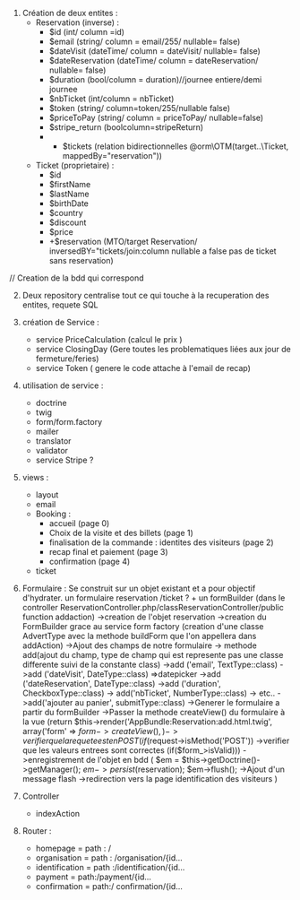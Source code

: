1. Création de deux entites :
    - Reservation (inverse) :
        - $id (int/ column =id)
        - $email (string/ column = email/255/ nullable= false)
        - $dateVisit (dateTime/ column = dateVisit/ nullable= false)
        - $dateReservation (dateTime/ column = dateReservation/ nullable= false)
        - $duration (bool/column = duration)//journee entiere/demi journee
        - $nbTicket (int/column = nbTicket)
        - $token (string/ column=token/255/nullable false)
        - $priceToPay (string/ column = priceToPay/ nullable=false)
        - $stripe_return (boolcolumn=stripeReturn)
        - + $tickets (relation bidirectionnelles @orm\OTM(target..\Ticket, mappedBy="reservation"))
    - Ticket (proprietaire) :
        - $id
        - $firstName
        - $lastName
        - $birthDate
        - $country
        - $discount  
        - $price
        - +$reservation (MTO/target Reservation/ inversedBY="tickets/join:column nullable a false pas de ticket sans reservation)
        
 // Creation de la bdd qui correspond  
 
2. Deux repository
centralise tout ce qui touche à la recuperation des entites, requete SQL


3. création de Service :
    - service PriceCalculation (calcul le prix )
    - service ClosingDay (Gere toutes les problematiques liées aux jour de fermeture/feries)
    - service Token ( genere le code attache à l'email de recap)
    
4. utilisation de service :
    - doctrine
    - twig
    - form/form.factory
    - mailer
    - translator
    - validator 
    - service Stripe ?
    
5. views :
    - layout
    - email
    - Booking :
        - accueil (page 0)
        - Choix de la visite et des billets (page 1)
        - finalisation de la commande : identites des visiteurs (page 2)
        - recap final et paiement (page 3)
        - confirmation (page 4)
    - ticket
    
6. Formulaire :
 Se construit sur un objet existant et a pour objectif d'hydrater.
 un formulaire reservation /ticket ? + un formBuilder (dans le controller ReservationController.php/classReservationController/public function addaction)
        ->creation de l'objet reservation
        ->creation du FormBuilder grace au service form factory (creation d'une classe AdvertType avec la methode buildForm que l'on appellera dans addAction)
        ->Ajout des champs de notre formulaire
            -> methode add(ajout du champ, type de champ qui est represente pas une classe differente suivi de la constante class)
            ->add ('email', TextType::class)
            ->add ('dateVisit', DateType::class)    =>datepicker
            ->add ('dateReservation', DateType::class)
            ->add ('duration', CheckboxType::class)
            -> add('nbTicket', NumberType::class)
            -> etc..
            ->add('ajouter au panier', submitType::class)
        ->Generer le formulaire a partir du formBuilder
        ->Passer la methode createView() du formulaire à la vue 
        (return $this->render('AppBundle:Reservation:add.html.twig', array('form' => $form->createView(),)
        ->verifier que la requete est en POST (if($request->isMethod('POST'))
        ->verifier que les valeurs entrees sont correctes (if($form_>isValid)))
        ->enregistrement de l'objet en bdd (   $em = $this->getDoctrine()->getManager();
                                                    $em->persist($reservation);
                                                    $em->flush();
        ->Ajout d'un message flash
        ->redirection vers la page identification des visiteurs
)
            
 
7. Controller
    - indexAction
    

8. Router :
    - homepage = path : /
    - organisation = path : /organisation/{id...
    - identification = path :/identification/{id...
    - payment = path:/payment/{id...
    - confirmation = path:/ confirmation/{id...
